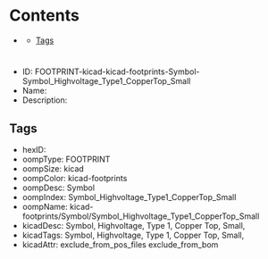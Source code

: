 



Contents
========

* [](#)
	* [Tags](#tags)

# 

- ID: FOOTPRINT-kicad-kicad-footprints-Symbol-Symbol_Highvoltage_Type1_CopperTop_Small
- Name: 
- Description: 

## Tags

- hexID: 
- oompType: FOOTPRINT
- oompSize: kicad
- oompColor: kicad-footprints
- oompDesc: Symbol
- oompIndex: Symbol_Highvoltage_Type1_CopperTop_Small
- oompName: kicad-footprints/Symbol/Symbol_Highvoltage_Type1_CopperTop_Small
- kicadDesc: Symbol, Highvoltage, Type 1, Copper Top, Small,
- kicadTags: Symbol, Highvoltage, Type 1, Copper Top, Small,
- kicadAttr: exclude_from_pos_files exclude_from_bom
